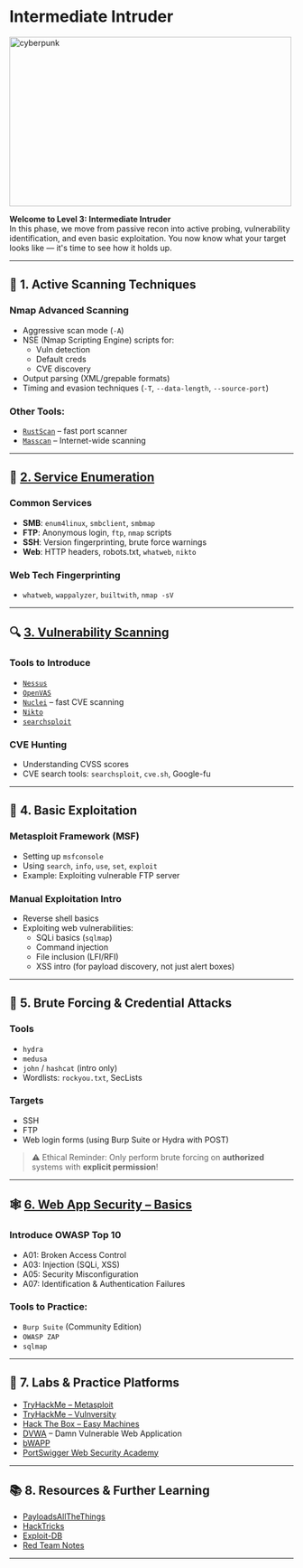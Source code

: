 # Intermediate Intruder

<img src="https://cdn-cf.ginx.tv/imgcdn/g3RwjOlZ-iZ8J6tuI4USf55jmOeqhCLMpPr-aFcZa-w/rs:fill:2400:0:1/g:ce/aHR0cHM6Ly93d3cuZ2lueC50di91cGxvYWRzL05ld0ZvbGRlci9DeWJlcnB1bmtfMjA3N19OZXRydW5uZXJfYnVpbGQvY3liZXJwdW5rXzIwNzdfbmV0cnVubmVyX2NvdmVyLmpwZw" alt="cyberpunk" width="500" height="300">

**Welcome to Level 3: Intermediate Intruder**  
In this phase, we move from passive recon into active probing, vulnerability identification, and even basic exploitation. You now know what your target looks like — it's time to see how it holds up.

---

## 🧪 1. Active Scanning Techniques

### Nmap Advanced Scanning
- Aggressive scan mode (`-A`)
- NSE (Nmap Scripting Engine) scripts for:
  - Vuln detection
  - Default creds
  - CVE discovery
- Output parsing (XML/grepable formats)
- Timing and evasion techniques (`-T`, `--data-length`, `--source-port`)

### Other Tools:
- [`RustScan`](https://github.com/RustScan/RustScan) – fast port scanner
- [`Masscan`](https://github.com/robertdavidgraham/masscan) – Internet-wide scanning

---

## 🧱 [2. Service Enumeration](https://claudiaslibrary.notion.site/Enumeration-13219f75683280b1ad52fd9bfcb7367f)

### Common Services
- **SMB**: `enum4linux`, `smbclient`, `smbmap`
- **FTP**: Anonymous login, `ftp`, `nmap` scripts
- **SSH**: Version fingerprinting, brute force warnings
- **Web**: HTTP headers, robots.txt, `whatweb`, `nikto`

### Web Tech Fingerprinting
- `whatweb`, `wappalyzer`, `builtwith`, `nmap -sV`

---

## 🔍 [3. Vulnerability Scanning](https://claudiaslibrary.notion.site/Vulnerability-Scans-13219f7568328026a09bfc4a099fddd7)

### Tools to Introduce
- [`Nessus`](https://www.tenable.com/products/nessus)
- [`OpenVAS`](https://www.greenbone.net/)
- [`Nuclei`](https://github.com/projectdiscovery/nuclei) – fast CVE scanning
- [`Nikto`](https://github.com/sullo/nikto)
- [`searchsploit`](https://github.com/offensive-security/exploitdb)

### CVE Hunting
- Understanding CVSS scores
- CVE search tools: `searchsploit`, `cve.sh`, Google-fu

---

## 🧨 4. Basic Exploitation

### Metasploit Framework (MSF)
- Setting up `msfconsole`
- Using `search`, `info`, `use`, `set`, `exploit`
- Example: Exploiting vulnerable FTP server

### Manual Exploitation Intro
- Reverse shell basics
- Exploiting web vulnerabilities:
  - SQLi basics (`sqlmap`)
  - Command injection
  - File inclusion (LFI/RFI)
  - XSS intro (for payload discovery, not just alert boxes)

---

## 📡 5. Brute Forcing & Credential Attacks

### Tools
- `hydra`
- `medusa`
- `john` / `hashcat` (intro only)
- Wordlists: `rockyou.txt`, SecLists

### Targets
- SSH
- FTP
- Web login forms (using Burp Suite or Hydra with POST)

> ⚠️ Ethical Reminder: Only perform brute forcing on **authorized** systems with **explicit permission**!

---

## 🕸️ [6. Web App Security – Basics](https://claudiaslibrary.notion.site/Web-Applications-Vulnerabilities-12b19f756832801f9e2dd32a86bd628b)

### Introduce OWASP Top 10
- A01: Broken Access Control
- A03: Injection (SQLi, XSS)
- A05: Security Misconfiguration
- A07: Identification & Authentication Failures

### Tools to Practice:
- `Burp Suite` (Community Edition)
- `OWASP ZAP`
- `sqlmap`

---

## 🧪 7. Labs & Practice Platforms

- [TryHackMe – Metasploit](https://tryhackme.com/room/metasploit)
- [TryHackMe – Vulnversity](https://tryhackme.com/room/vulnversity)
- [Hack The Box – Easy Machines](https://www.hackthebox.com/)
- [DVWA](http://www.dvwa.co.uk/) – Damn Vulnerable Web Application
- [bWAPP](http://www.itsecgames.com/)
- [PortSwigger Web Security Academy](https://portswigger.net/web-security)

---

## 📚 8. Resources & Further Learning

- [PayloadsAllTheThings](https://github.com/swisskyrepo/PayloadsAllTheThings)
- [HackTricks](https://book.hacktricks.xyz/)
- [Exploit-DB](https://www.exploit-db.com/)
- [Red Team Notes](https://github.com/antonioCoco/Red-Teaming-Notes)

---
